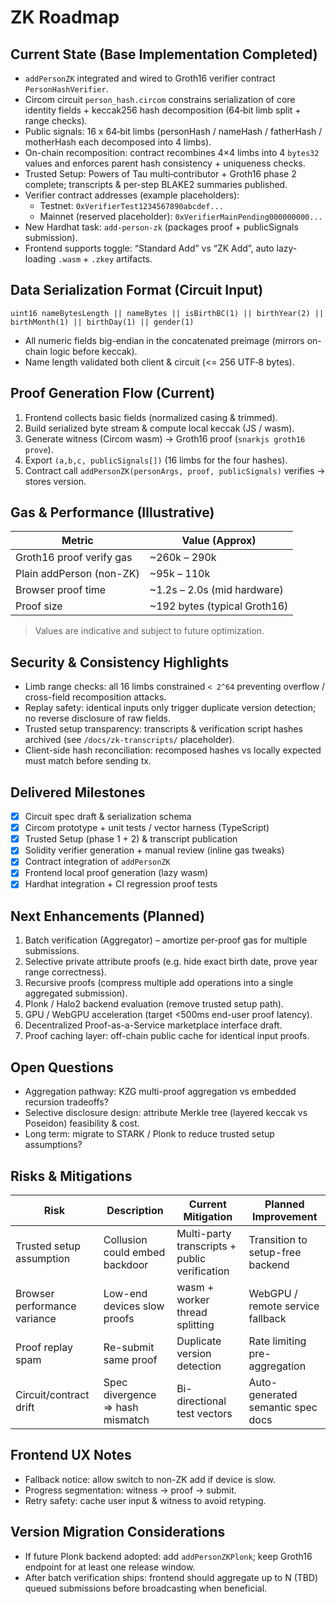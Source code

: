 # ZK Roadmap

## Current State (Base Implementation Completed)
- `addPersonZK` integrated and wired to Groth16 verifier contract `PersonHashVerifier`.
- Circom circuit `person_hash.circom` constrains serialization of core identity fields + keccak256 hash decomposition (64‑bit limb split + range checks).
- Public signals: 16 x 64‑bit limbs (personHash / nameHash / fatherHash / motherHash each decomposed into 4 limbs).
- On-chain recomposition: contract recombines 4×4 limbs into 4 `bytes32` values and enforces parent hash consistency + uniqueness checks.
- Trusted Setup: Powers of Tau multi‑contributor + Groth16 phase 2 complete; transcripts & per-step BLAKE2 summaries published.
- Verifier contract addresses (example placeholders):
  - Testnet: `0xVerifierTest1234567890abcdef...`
  - Mainnet (reserved placeholder): `0xVerifierMainPending000000000...`
- New Hardhat task: `add-person-zk` (packages proof + publicSignals submission).
- Frontend supports toggle: “Standard Add” vs “ZK Add”, auto lazy-loading `.wasm` + `.zkey` artifacts.

## Data Serialization Format (Circuit Input)
```
uint16 nameBytesLength || nameBytes || isBirthBC(1) || birthYear(2) || birthMonth(1) || birthDay(1) || gender(1)
```
- All numeric fields big-endian in the concatenated preimage (mirrors on-chain logic before keccak).
- Name length validated both client & circuit (<= 256 UTF‑8 bytes).

## Proof Generation Flow (Current)
1. Frontend collects basic fields (normalized casing & trimmed).
2. Build serialized byte stream & compute local keccak (JS / wasm).
3. Generate witness (Circom wasm) → Groth16 proof (`snarkjs groth16 prove`).
4. Export `(a,b,c, publicSignals[])` (16 limbs for the four hashes).
5. Contract call `addPersonZK(personArgs, proof, publicSignals)` verifies → stores version.

## Gas & Performance (Illustrative)
| Metric | Value (Approx) |
|--------|----------------|
| Groth16 proof verify gas | ~260k – 290k |
| Plain addPerson (non-ZK) | ~95k – 110k |
| Browser proof time | ~1.2s – 2.0s (mid hardware) |
| Proof size | ~192 bytes (typical Groth16) |

> Values are indicative and subject to future optimization.

## Security & Consistency Highlights
- Limb range checks: all 16 limbs constrained `< 2^64` preventing overflow / cross-field recomposition attacks.
- Replay safety: identical inputs only trigger duplicate version detection; no reverse disclosure of raw fields.
- Trusted setup transparency: transcripts & verification script hashes archived (see `/docs/zk-transcripts/` placeholder).
- Client-side hash reconciliation: recomposed hashes vs locally expected must match before sending tx.

## Delivered Milestones
- [x] Circuit spec draft & serialization schema
- [x] Circom prototype + unit tests / vector harness (TypeScript)
- [x] Trusted Setup (phase 1 + 2) & transcript publication
- [x] Solidity verifier generation + manual review (inline gas tweaks)
- [x] Contract integration of `addPersonZK`
- [x] Frontend local proof generation (lazy wasm)
- [x] Hardhat integration + CI regression proof tests

## Next Enhancements (Planned)
1. Batch verification (Aggregator) – amortize per-proof gas for multiple submissions.
2. Selective private attribute proofs (e.g. hide exact birth date, prove year range correctness).
3. Recursive proofs (compress multiple add operations into a single aggregated submission).
4. Plonk / Halo2 backend evaluation (remove trusted setup path).
5. GPU / WebGPU acceleration (target <500ms end-user proof latency).
6. Decentralized Proof-as-a-Service marketplace interface draft.
7. Proof caching layer: off-chain public cache for identical input proofs.

## Open Questions
- Aggregation pathway: KZG multi-proof aggregation vs embedded recursion tradeoffs?
- Selective disclosure design: attribute Merkle tree (layered keccak vs Poseidon) feasibility & cost.
- Long term: migrate to STARK / Plonk to reduce trusted setup assumptions?

## Risks & Mitigations
| Risk | Description | Current Mitigation | Planned Improvement |
|------|-------------|--------------------|--------------------|
| Trusted setup assumption | Collusion could embed backdoor | Multi-party transcripts + public verification | Transition to setup-free backend |
| Browser performance variance | Low-end devices slow proofs | wasm + worker thread splitting | WebGPU / remote service fallback |
| Proof replay spam | Re-submit same proof | Duplicate version detection | Rate limiting pre-aggregation |
| Circuit/contract drift | Spec divergence => hash mismatch | Bi-directional test vectors | Auto-generated semantic spec docs |

## Frontend UX Notes
- Fallback notice: allow switch to non-ZK add if device is slow.
- Progress segmentation: witness → proof → submit.
- Retry safety: cache user input & witness to avoid retyping.

## Version Migration Considerations
- If future Plonk backend adopted: add `addPersonZKPlonk`; keep Groth16 endpoint for at least one release window.
- After batch verification ships: frontend should aggregate up to N (TBD) queued submissions before broadcasting when beneficial.
